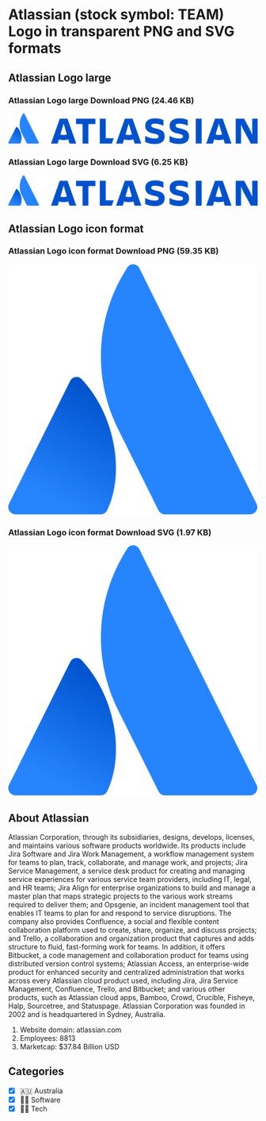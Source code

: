 # Atlassian (stock symbol: TEAM) Logo in transparent PNG and SVG formats

## Atlassian Logo large

### Atlassian Logo large Download PNG (24.46 KB)

![Atlassian Logo large Download PNG (24.46 KB)](/img/orig/TEAM_BIG-12865802.png)

### Atlassian Logo large Download SVG (6.25 KB)

![Atlassian Logo large Download SVG (6.25 KB)](/img/orig/TEAM_BIG-d81dc916.svg)

## Atlassian Logo icon format

### Atlassian Logo icon format Download PNG (59.35 KB)

![Atlassian Logo icon format Download PNG (59.35 KB)](/img/orig/TEAM-ddb0dd07.png)

### Atlassian Logo icon format Download SVG (1.97 KB)

![Atlassian Logo icon format Download SVG (1.97 KB)](/img/orig/TEAM-35ca2f72.svg)

## About Atlassian

Atlassian Corporation, through its subsidiaries, designs, develops, licenses, and maintains various software products worldwide. Its products include Jira Software and Jira Work Management, a workflow management system for teams to plan, track, collaborate, and manage work, and projects; Jira Service Management, a service desk product for creating and managing service experiences for various service team providers, including IT, legal, and HR teams; Jira Align for enterprise organizations to build and manage a master plan that maps strategic projects to the various work streams required to deliver them; and Opsgenie, an incident management tool that enables IT teams to plan for and respond to service disruptions. The company also provides Confluence, a social and flexible content collaboration platform used to create, share, organize, and discuss projects; and Trello, a collaboration and organization product that captures and adds structure to fluid, fast-forming work for teams. In addition, it offers Bitbucket, a code management and collaboration product for teams using distributed version control systems; Atlassian Access, an enterprise-wide product for enhanced security and centralized administration that works across every Atlassian cloud product used, including Jira, Jira Service Management, Confluence, Trello, and Bitbucket; and various other products, such as Atlassian cloud apps, Bamboo, Crowd, Crucible, Fisheye, Halp, Sourcetree, and Statuspage. Atlassian Corporation was founded in 2002 and is headquartered in Sydney, Australia.

1. Website domain: atlassian.com
2. Employees: 8813
3. Marketcap: $37.84 Billion USD


## Categories
- [x] 🇦🇺 Australia
- [x] 👨‍💻 Software
- [x] 👩‍💻 Tech

